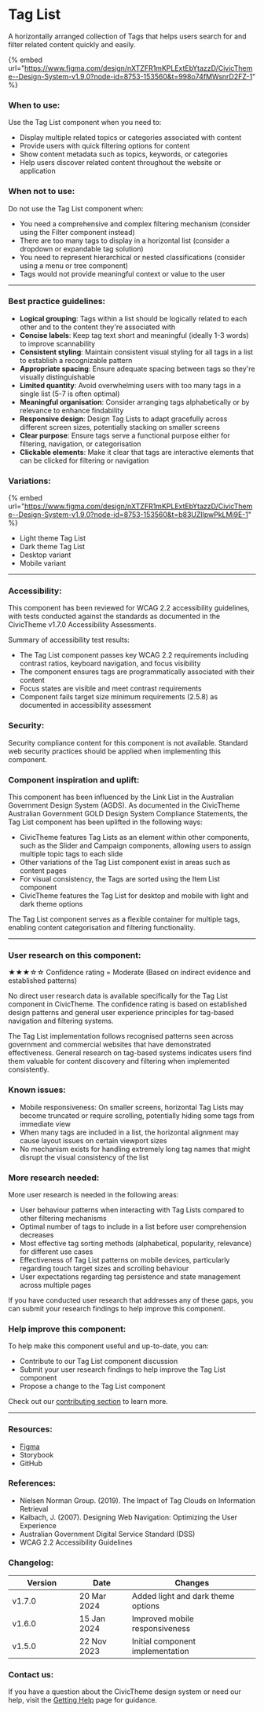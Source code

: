 # Tag List

A horizontally arranged collection of Tags that helps users search for and filter related content quickly and easily.

{% embed url="https://www.figma.com/design/nXTZFR1mKPLExtEbYtazzD/CivicTheme--Design-System-v1.9.0?node-id=8753-153560&t=998o74fMWsnrD2FZ-1" %}

### When to use:

Use the Tag List component when you need to:

* Display multiple related topics or categories associated with content
* Provide users with quick filtering options for content
* Show content metadata such as topics, keywords, or categories
* Help users discover related content throughout the website or application

### When not to use:

Do not use the Tag List component when:

* You need a comprehensive and complex filtering mechanism (consider using the Filter component instead)
* There are too many tags to display in a horizontal list (consider a dropdown or expandable tag solution)
* You need to represent hierarchical or nested classifications (consider using a menu or tree component)
* Tags would not provide meaningful context or value to the user

***

### Best practice guidelines:

* **Logical grouping**: Tags within a list should be logically related to each other and to the content they're associated with
* **Concise labels**: Keep tag text short and meaningful (ideally 1-3 words) to improve scannability
* **Consistent styling**: Maintain consistent visual styling for all tags in a list to establish a recognizable pattern
* **Appropriate spacing**: Ensure adequate spacing between tags so they're visually distinguishable
* **Limited quantity**: Avoid overwhelming users with too many tags in a single list (5-7 is often optimal)
* **Meaningful organisation**: Consider arranging tags alphabetically or by relevance to enhance findability
* **Responsive design**: Design Tag Lists to adapt gracefully across different screen sizes, potentially stacking on smaller screens
* **Clear purpose**: Ensure tags serve a functional purpose either for filtering, navigation, or categorisation
* **Clickable elements**: Make it clear that tags are interactive elements that can be clicked for filtering or navigation

### Variations:

{% embed url="https://www.figma.com/design/nXTZFR1mKPLExtEbYtazzD/CivicTheme--Design-System-v1.9.0?node-id=8753-153560&t=b83UZlIpwPkLMi9E-1" %}

* Light theme Tag List
* Dark theme Tag List
* Desktop variant
* Mobile variant

***

### Accessibility:

This component has been reviewed for WCAG 2.2 accessibility guidelines, with tests conducted against the standards as documented in the CivicTheme v1.7.0 Accessibility Assessments.

Summary of accessibility test results:

* The Tag List component passes key WCAG 2.2 requirements including contrast ratios, keyboard navigation, and focus visibility
* The component ensures tags are programmatically associated with their content
* Focus states are visible and meet contrast requirements
* Component fails target size minimum requirements (2.5.8) as documented in accessibility assessment

### Security:

Security compliance content for this component is not available. Standard web security practices should be applied when implementing this component.

### Component inspiration and uplift:

This component has been influenced by the Link List in the Australian Government Design System (AGDS). As documented in the CivicTheme Australian Government GOLD Design System Compliance Statements, the Tag List component has been uplifted in the following ways:

* CivicTheme features Tag Lists as an element within other components, such as the Slider and Campaign components, allowing users to assign multiple topic tags to each slide
* Other variations of the Tag List component exist in areas such as content pages
* For visual consistency, the Tags are sorted using the Item List component
* CivicTheme features the Tag List for desktop and mobile with light and dark theme options

The Tag List component serves as a flexible container for multiple tags, enabling content categorisation and filtering functionality.

***

### User research on this component:

★★★☆☆ Confidence rating = Moderate (Based on indirect evidence and established patterns)

No direct user research data is available specifically for the Tag List component in CivicTheme. The confidence rating is based on established design patterns and general user experience principles for tag-based navigation and filtering systems.

The Tag List implementation follows recognised patterns seen across government and commercial websites that have demonstrated effectiveness. General research on tag-based systems indicates users find them valuable for content discovery and filtering when implemented consistently.

### Known issues:

* Mobile responsiveness: On smaller screens, horizontal Tag Lists may become truncated or require scrolling, potentially hiding some tags from immediate view
* When many tags are included in a list, the horizontal alignment may cause layout issues on certain viewport sizes
* No mechanism exists for handling extremely long tag names that might disrupt the visual consistency of the list

### More research needed:

More user research is needed in the following areas:

* User behaviour patterns when interacting with Tag Lists compared to other filtering mechanisms
* Optimal number of tags to include in a list before user comprehension decreases
* Most effective tag sorting methods (alphabetical, popularity, relevance) for different use cases
* Effectiveness of Tag List patterns on mobile devices, particularly regarding touch target sizes and scrolling behaviour
* User expectations regarding tag persistence and state management across multiple pages

If you have conducted user research that addresses any of these gaps, you can submit your research findings to help improve this component.

### Help improve this component:

To help make this component useful and up-to-date, you can:

* Contribute to our Tag List component discussion
* Submit your user research findings to help improve the Tag List component
* Propose a change to the Tag List component

Check out our [contributing section](../../contributing/contribution-model.md) to learn more.

***

### Resources:

* [Figma](https://www.figma.com/design/nXTZFR1mKPLExtEbYtazzD/CivicTheme--Design-System-v1.9.0?node-id=8753-153560\&t=998o74fMWsnrD2FZ-1)
* Storybook
* GitHub

### References:

* Nielsen Norman Group. (2019). The Impact of Tag Clouds on Information Retrieval
* Kalbach, J. (2007). Designing Web Navigation: Optimizing the User Experience
* Australian Government Digital Service Standard (DSS)
* WCAG 2.2 Accessibility Guidelines

### Changelog:

<table><thead><tr><th width="120.796875">Version</th><th>Date</th><th>Changes</th></tr></thead><tbody><tr><td>v1.7.0</td><td>20 Mar 2024</td><td>Added light and dark theme options</td></tr><tr><td>v1.6.0</td><td>15 Jan 2024</td><td>Improved mobile responsiveness</td></tr><tr><td>v1.5.0</td><td>22 Nov 2023</td><td>Initial component implementation</td></tr></tbody></table>

### Contact us:

If you have a question about the CivicTheme design system or need our help, visit the [Getting Help](../../getting-started/getting-help.md) page for guidance.
